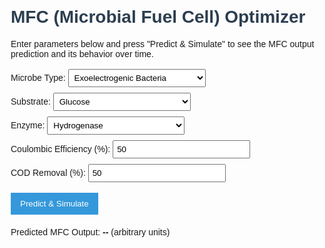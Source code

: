 <!--
Microbial Fuel Cells (MFCs) are bio-electrochemical devices that harness the metabolic activity of microorganisms to convert organic matter into electrical energy. They have potential applications in renewable energy and wastewater treatment. The MFC Optimizer is an interactive client-side tool that lets users input design parameters (microbe type, substrate, enzymes, coulombic efficiency, COD removal, etc.) and uses a pre-trained machine learning model to predict the MFC output (e.g., voltage or power) given those inputs. It then simulates how this output evolves over time under the specified conditions. The tool uses Chart.js for visualization and stores user settings in localStorage so inputs persist across sessions. It runs fully in the browser (client-side only), making it easy to deploy (for example, via GitHub Pages).
-->
<html lang="en">
<head>
  <meta charset="UTF-8">
  <title>MFC Optimizer Tool</title>
  <!-- Load TensorFlow.js and Chart.js from CDN -->
  <script src="https://cdn.jsdelivr.net/npm/@tensorflow/tfjs"></script>
  <script src="https://cdn.jsdelivr.net/npm/chart.js"></script>
  <!-- Basic styling -->
  <style>
    body { font-family: Arial, sans-serif; margin: 20px; }
    h1 { color: #2c3e50; }
    form { margin-bottom: 20px; }
    label { display: block; margin: 5px 0; }
    input[type='number'], select { padding: 5px; margin: 2px 0; width: 220px; }
    button { padding: 10px 15px; margin-top: 10px; background: #3498db; color: white; border: none; cursor: pointer; }
    button:hover { background: #2980b9; }
    #predictionResult { font-weight: bold; }
    canvas { max-width: 100%; }
  </style>
</head>
<body>
  <h1>MFC (Microbial Fuel Cell) Optimizer</h1>
  <p>Enter parameters below and press "Predict & Simulate" to see the MFC output prediction and its behavior over time.</p>
  <!-- Input form for MFC parameters -->
  <form id="mfcForm">
    <label>Microbe Type:
      <select id="microbe">
        <option value="ExoelectrogenicBacteria">Exoelectrogenic Bacteria</option>
        <option value="PhotosyntheticBacteria">Photosynthetic Bacteria</option>
        <option value="Yeast">Yeast</option>
        <option value="Algae">Algae</option>
      </select>
    </label>
    <label>Substrate:
      <select id="substrate">
        <option value="Glucose">Glucose</option>
        <option value="Acetate">Acetate</option>
        <option value="Cellulose">Cellulose</option>
        <option value="Wastewater">Wastewater</option>
      </select>
    </label>
    <label>Enzyme:
      <select id="enzyme">
        <option value="Hydrogenase">Hydrogenase</option>
        <option value="Cytochrome">Cytochrome</option>
        <option value="Laccase">Laccase</option>
        <option value="Rhodopseudomonas Enzymes">Rhodopseudomonas Enzymes</option>
      </select>
    </label>
    <label>Coulombic Efficiency (%):
      <input type="number" id="coulEff" min="0" max="100" step="1" value="50">
    </label>
    <label>COD Removal (%):
      <input type="number" id="codRemoval" min="0" max="100" step="1" value="50">
    </label>
    <button type="button" onclick="runPrediction()">Predict & Simulate</button>
  </form>
  <p>Predicted MFC Output: <span id="predictionResult">--</span> (arbitrary units)</p>
  <!-- Chart container -->
  <canvas id="mfcChart" width="600" height="400"></canvas>
  <!-- Scripts for model loading, prediction, simulation, and localStorage -->
  <script>
    let model;
    // Load the pre-trained TensorFlow.js model (placeholder path)
    async function loadModel() {
      model = await tf.loadLayersModel('path/to/model.json');
      console.log('Model loaded.');
    }
    // Encoding functions for select inputs
    function encodeMicrobe(val) {
      switch(val) {
        case 'ExoelectrogenicBacteria': return 0;
        case 'PhotosyntheticBacteria': return 1;
        case 'Yeast': return 2;
        case 'Algae': return 3;
      }
    }
    function encodeSubstrate(val) {
      switch(val) {
        case 'Glucose': return 0;
        case 'Acetate': return 1;
        case 'Cellulose': return 2;
        case 'Wastewater': return 3;
      }
    }
    function encodeEnzyme(val) {
      switch(val) {
        case 'Hydrogenase': return 0;
        case 'Cytochrome': return 1;
        case 'Laccase': return 2;
        case 'Rhodopseudomonas Enzymes': return 3;
      }
    }
    // Initialize Chart.js line chart
    const ctx = document.getElementById('mfcChart').getContext('2d');
    const mfcChart = new Chart(ctx, {
      type: 'line',
      data: {
        labels: [],
        datasets: [{
          label: 'Predicted Output Over Time',
          data: [],
          borderColor: 'rgba(52, 152, 219, 1)',
          backgroundColor: 'rgba(52, 152, 219, 0.2)',
          fill: true
        }]
      },
      options: {
        responsive: true,
        scales: {
          x: { title: { display: true, text: 'Time (hours)' } },
          y: { title: { display: true, text: 'MFC Output' } }
        }
      }
    });
    // Run prediction using model and simulate chart
    async function runPrediction() {
      if (!model) {
        alert('Model not loaded yet. Please wait.');
        return;
      }
      // Read input values
      const microbe = encodeMicrobe(document.getElementById('microbe').value);
      const substrate = encodeSubstrate(document.getElementById('substrate').value);
      const enzyme = encodeEnzyme(document.getElementById('enzyme').value);
      const coulEff = parseFloat(document.getElementById('coulEff').value) / 100.0;
      const codRemoval = parseFloat(document.getElementById('codRemoval').value) / 100.0;
      // Prepare tensor input for prediction
      const inputTensor = tf.tensor2d([[microbe, substrate, enzyme, coulEff, codRemoval]]);
      // Run model prediction
      const outputTensor = model.predict(inputTensor);
      const outputData = await outputTensor.data();
      const predicted = outputData[0];
      // Display predicted output (rounded)
      document.getElementById('predictionResult').textContent = predicted.toFixed(2);
      // Simulate output over time (example: exponential increase)
      const hours = Array.from({length: 25}, (_, i) => i);
      const simData = hours.map(h => parseFloat((predicted * Math.exp(0.1 * h)).toFixed(2)));
      mfcChart.data.labels = hours.map(h => h + 'h');
      mfcChart.data.datasets[0].data = simData;
      mfcChart.update();
    }
    // Save user settings to localStorage
    function saveSettings() {
      localStorage.setItem('microbe', document.getElementById('microbe').value);
      localStorage.setItem('substrate', document.getElementById('substrate').value);
      localStorage.setItem('enzyme', document.getElementById('enzyme').value);
      localStorage.setItem('coulEff', document.getElementById('coulEff').value);
      localStorage.setItem('codRemoval', document.getElementById('codRemoval').value);
    }
    // Load saved settings from localStorage
    function loadSettings() {
      if (localStorage.getItem('microbe')) {
        document.getElementById('microbe').value = localStorage.getItem('microbe');
      }
      if (localStorage.getItem('substrate')) {
        document.getElementById('substrate').value = localStorage.getItem('substrate');
      }
      if (localStorage.getItem('enzyme')) {
        document.getElementById('enzyme').value = localStorage.getItem('enzyme');
      }
      if (localStorage.getItem('coulEff')) {
        document.getElementById('coulEff').value = localStorage.getItem('coulEff');
      }
      if (localStorage.getItem('codRemoval')) {
        document.getElementById('codRemoval').value = localStorage.getItem('codRemoval');
      }
    }
    // Event listeners to save settings on change
    document.getElementById('microbe').addEventListener('change', saveSettings);
    document.getElementById('substrate').addEventListener('change', saveSettings);
    document.getElementById('enzyme').addEventListener('change', saveSettings);
    document.getElementById('coulEff').addEventListener('input', saveSettings);
    document.getElementById('codRemoval').addEventListener('input', saveSettings);
    // On page load: load settings and model
    window.addEventListener('load', async () => {
      loadSettings();
      await loadModel();
    });
  </script>
</body>
</html>
